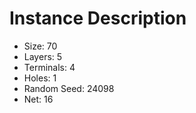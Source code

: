 # Instance Description

* Size: 70
* Layers: 5
* Terminals: 4
* Holes: 1
* Random Seed: 24098
* Net: 16

